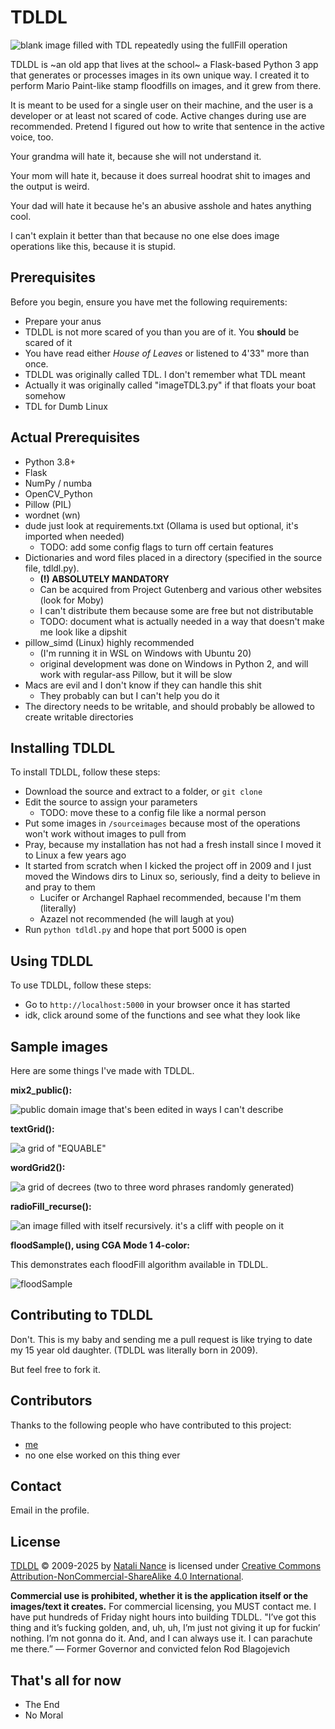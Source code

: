 # TDLDL

![blank image filled with TDL repeatedly using the fullFill operation](./samples/heroFullFill.png)

TDLDL is ~an old app that lives at the school~ a Flask-based Python 3 app that generates or processes images in its own unique way. I created it to perform Mario Paint-like stamp floodfills on images, and it grew from there.

It is meant to be used for a single user on their machine, and the user is a developer or at least not scared of code. Active changes during use are recommended. Pretend I figured out how to write that sentence in the active voice, too.

Your grandma will hate it, because she will not understand it.

Your mom will hate it, because it does surreal hoodrat shit to images and the output is weird.

Your dad will hate it because he's an abusive asshole and hates anything cool.

I can't explain it better than that because no one else does image operations like this, because it is stupid.

## Prerequisites

Before you begin, ensure you have met the following requirements:

* Prepare your anus
* TDLDL is not more scared of you than you are of it. You **should** be scared of it
* You have read either *House of Leaves* or listened to 4'33" more than once.
* TDLDL was originally called TDL. I don't remember what TDL meant
* Actually it was originally called "imageTDL3.py" if that floats your boat somehow
* TDL for Dumb Linux

## Actual Prerequisites

* Python 3.8+
* Flask
* NumPy / numba
* OpenCV_Python
* Pillow (PIL)
* wordnet (wn)
* dude just look at requirements.txt (Ollama is used but optional, it's imported when needed)
    * TODO: add some config flags to turn off certain features
* Dictionaries and word files placed in a directory (specified in the source file, tdldl.py).
    * __(!) ABSOLUTELY MANDATORY__
    * Can be acquired from Project Gutenberg and various other websites (look for Moby)
    * I can't distribute them because some are free but not distributable
    * TODO: document what is actually needed in a way that doesn't make me look like a dipshit
* pillow_simd (Linux) highly recommended
    * (I'm running it in WSL on Windows with Ubuntu 20)
    * original development was done on Windows in Python 2, and will work with regular-ass Pillow, but it will be slow
* Macs are evil and I don't know if they can handle this shit
    * They probably can but I can't help you do it
* The directory needs to be writable, and should probably be allowed to create writable directories

## Installing TDLDL

To install TDLDL, follow these steps:

* Download the source and extract to a folder, or `git clone`
* Edit the source to assign your parameters
    * TODO: move these to a config file like a normal person
* Put some images in `/sourceimages` because most of the operations won't work without images to pull from
* Pray, because my installation has not had a fresh install since I moved it to Linux a few years ago
* It started from scratch when I kicked the project off in 2009 and I just moved the Windows dirs to Linux so, seriously, find a deity to believe in and pray to them
    * Lucifer or Archangel Raphael recommended, because I'm them (literally)
    * Azazel not recommended (he will laugh at you)
* Run `python tdldl.py` and hope that port 5000 is open

## Using TDLDL

To use TDLDL, follow these steps:

* Go to `http://localhost:5000` in your browser once it has started
* idk, click around some of the functions and see what they look like

## Sample images

Here are some things I've made with TDLDL.

__mix2_public():__

![public domain image that's been edited in ways I can't describe](./samples/mix2_public.png)

__textGrid():__

![a grid of "EQUABLE"](./samples/textGrid.png)

__wordGrid2():__

![a grid of decrees (two to three word phrases randomly generated)](./samples/wordGrid2.png)

__radioFill_recurse():__

![an image filled with itself recursively. it's a cliff with people on it](./samples/radioFill_recurse.png)

__floodSample(), using CGA Mode 1 4-color:__

This demonstrates each floodFill algorithm available in TDLDL.

![floodSample](./samples/floodSample.png)

## Contributing to TDLDL

Don't. This is my baby and sending me a pull request is like trying to date my 15 year old daughter. (TDLDL was literally born in 2009).

But feel free to fork it.

## Contributors

Thanks to the following people who have contributed to this project:

* [me](https://github.com/npnance)
* no one else worked on this thing ever

## Contact

Email in the profile.

## License

[TDLDL](https://github.com/npnance/TDLDL) © 2009-2025 by [Natali Nance](https://github.com/npnance/) is licensed under [Creative Commons Attribution-NonCommercial-ShareAlike 4.0 International](https://creativecommons.org/licenses/by-nc-sa/4.0/).

**Commercial use is prohibited, whether it is the application itself or the images/text it creates.** For commercial licensing, you MUST contact me. I have put hundreds of Friday night hours into building TDLDL. "I’ve got this thing and it’s fucking golden, and, uh, uh, I’m just not giving it up for fuckin’ nothing. I’m not gonna do it. And, and I can always use it. I can parachute me there.” — Former Governor and convicted felon Rod Blagojevich

## That's all for now

* The End
* No Moral